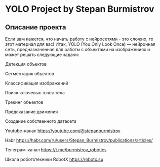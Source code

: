 # YOLO Project by Stepan Burmistrov

## Описание проекта

Если вам кажется, что начать работу с нейросетями - это сложно, то этот материал для вас! Итак, YOLO (You Only Look Once) — нейронная сеть, предназначенная для работы с объектами на изображениях и может решать следующие задачи:

Детекция объектов

Сегментация объектов

Классификация изображений

Поиск ключевых точек тела

Трекинг объектов

Предсказание движения

Создание собственного датасета



Youtube-канал
https://youtube.com/@stepanburmistrov

Habr
https://habr.com/ru/users/Stepan_Burmistrov/publications/articles/

Телеграм-канал
https://t.me/burmistrov_robotics

Школа робототехники RobotX
https://robotx.su

